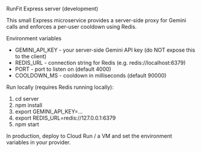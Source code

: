 RunFit Express server (development)

This small Express microservice provides a server-side proxy for Gemini calls and enforces a per-user cooldown using Redis.

Environment variables
- GEMINI_API_KEY - your server-side Gemini API key (do NOT expose this to the client)
- REDIS_URL - connection string for Redis (e.g. redis://localhost:6379)
- PORT - port to listen on (default 4000)
- COOLDOWN_MS - cooldown in milliseconds (default 90000)

Run locally (requires Redis running locally):

1. cd server
2. npm install
3. export GEMINI_API_KEY=...
4. export REDIS_URL=redis://127.0.0.1:6379
5. npm start

In production, deploy to Cloud Run / a VM and set the environment variables in your provider.
